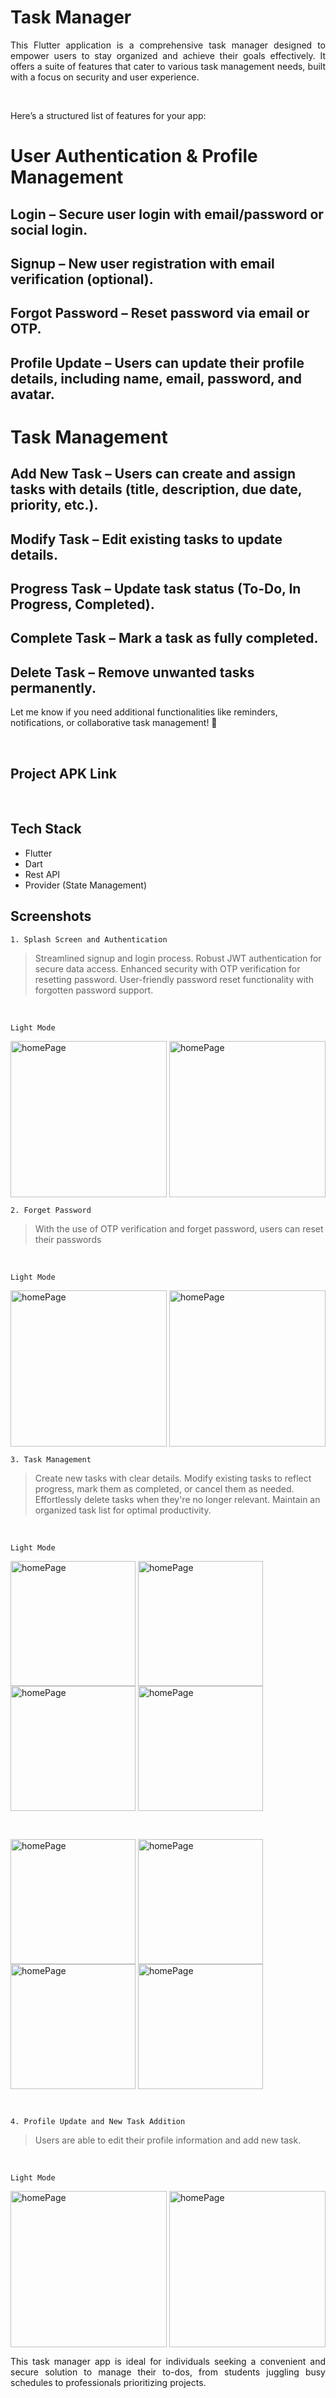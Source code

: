 # Task Manager
<p align="justify">This Flutter application is a comprehensive task manager designed to empower users to stay organized and achieve their goals effectively. It offers a suite of features that cater to various task management needs, built with a focus on security and user experience.</p>

<br/>

Here’s a structured list of features for your app:

# User Authentication & Profile Management
## Login – Secure user login with email/password or social login.
## Signup – New user registration with email verification (optional).
## Forgot Password – Reset password via email or OTP.
## Profile Update – Users can update their profile details, including name, email, password, and avatar.
# Task Management
## Add New Task – Users can create and assign tasks with details (title, description, due date, priority, etc.).
## Modify Task – Edit existing tasks to update details.
## Progress Task – Update task status (To-Do, In Progress, Completed).
## Complete Task – Mark a task as fully completed.
## Delete Task – Remove unwanted tasks permanently.
 Let me know if you need additional functionalities like reminders, notifications, or collaborative task management! 🚀

<br/>

## Project APK Link

<br />

## Tech Stack
- Flutter
- Dart
- Rest API
- Provider (State Management) <br />

## Screenshots
`1. Splash Screen and Authentication` <br />
> Streamlined signup and login process.
Robust JWT authentication for secure data access.
Enhanced security with OTP verification for resetting password.
User-friendly password reset functionality with forgotten password support.
<br />

`Light Mode`

<img align="center" alt ="homePage" width ="250" src="https://github.com/Ankit9134/Task-Manager/blob/main/screenshots/Screenshot%202025-02-01%20005451.png"></img>
<img align="center" alt ="homePage" width ="250" src="https://github.com/Ankit9134/Task-Manager/blob/main/screenshots/Screenshot%202025-02-01%20005503.png"></img>
<br />


`2. Forget Password` <br />
> With the use of OTP verification and forget password, users can reset their passwords
<br />

`Light Mode`

<img align="center" alt ="homePage" width ="250" src="https://github.com/Ankit9134/Task-Manager/blob/main/screenshots/Screenshot%202025-02-01%20005514.png"></img>
<img align="center" alt ="homePage" width ="250" src="https://github.com/Ankit9134/Task-Manager/blob/main/screenshots/Screenshot%202025-02-01%20005540.png"></img>
<br />


`3. Task Management` <br />
> Create new tasks with clear details.
Modify existing tasks to reflect progress, mark them as completed, or cancel them as needed.
Effortlessly delete tasks when they're no longer relevant.
Maintain an organized task list for optimal productivity.
<br />

`Light Mode`

<img align="center" alt ="homePage" width ="200" src="https://github.com/Ankit9134/Task-Manager/blob/main/screenshots/Screenshot%202025-02-01%20002222.png"></img>
<img align="center" alt ="homePage" width ="200" src="https://github.com/Ankit9134/Task-Manager/blob/main/screenshots/Screenshot%202025-02-01%20002241.png"></img>
<img align="center" alt ="homePage" width ="200" src="https://github.com/Ankit9134/Task-Manager/blob/main/screenshots/Screenshot%202025-02-01%20002437.png"></img>
<img align="center" alt ="homePage" width ="200" src="https://github.com/Ankit9134/Task-Manager/blob/main/screenshots/Screenshot%202025-02-01%20002315.png"></img>

<br />


<img align="center" alt ="homePage" width ="200" src="https://github.com/Ankit9134/Task-Manager/blob/main/screenshots/Screenshot%202025-02-01%20002340.png"></img>
<img align="center" alt ="homePage" width ="200" src="https://github.com/Ankit9134/Task-Manager/blob/main/screenshots/Screenshot%202025-02-01%20002328.png"></img>
<img align="center" alt ="homePage" width ="200" src="https://github.com/Ankit9134/Task-Manager/blob/main/screenshots/Screenshot%202025-02-01%20002410.png"></img>
<img align="center" alt ="homePage" width ="200" src="https://github.com/Ankit9134/Task-Manager/blob/main/screenshots/Screenshot%202025-02-01%20002424.png"></img>

<br />

`4. Profile Update and New Task Addition` <br />
> Users are able to edit their profile information and add new task.
<br />

`Light Mode`

<img align="center" alt ="homePage" width ="250" src="https://github.com/Ankit9134/Task-Manager/blob/main/screenshots/Screenshot%202025-02-01%20002500.png"></img>
<img align="center" alt ="homePage" width ="250" src="https://github.com/Ankit9134/Task-Manager/blob/main/screenshots/Screenshot%202025-02-01%20002449.png"></img>
<br />

<p align="justify">This task manager app is ideal for individuals seeking a convenient and secure solution to manage their to-dos, from students juggling busy schedules to professionals prioritizing projects.</p>
<br />
